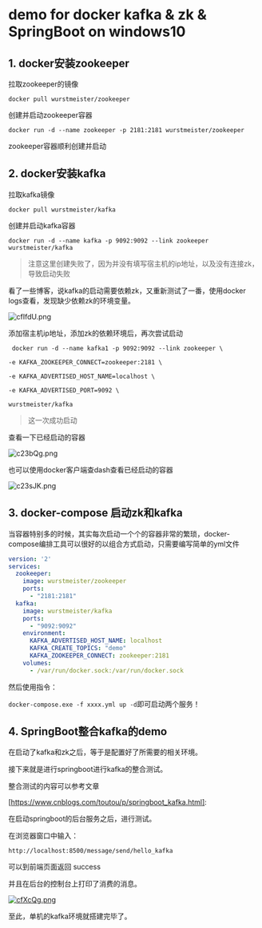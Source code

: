 # demo for docker kafka & zk & SpringBoot on windows10


## 1. docker安装zookeeper

拉取zookeeper的镜像

`docker pull wurstmeister/zookeeper`

创建并启动zookeeper容器

`docker run -d --name zookeeper -p 2181:2181 wurstmeister/zookeeper`

zookeeper容器顺利创建并启动



##  2. docker安装kafka

拉取kafka镜像

`docker pull wurstmeister/kafka`

创建并启动kafka容器

`docker run -d --name kafka -p 9092:9092 --link zookeeper wurstmeister/kafka `

> 注意这里创建失败了，因为并没有填写宿主机的ip地址，以及没有连接zk，导致启动失败

看了一些博客，说kafka的启动需要依赖zk，又重新测试了一番，使用docker logs查看，发现缺少依赖zk的环境变量。

![cfIfdU.png](https://z3.ax1x.com/2021/04/16/cfIfdU.png)

添加宿主机ip地址，添加zk的依赖环境后，再次尝试启动

`` docker run -d --name kafka1 -p 9092:9092 --link zookeeper \`` 

 ``-e KAFKA_ZOOKEEPER_CONNECT=zookeeper:2181 \``

 ``-e KAFKA_ADVERTISED_HOST_NAME=localhost \ ``

  ``-e KAFKA_ADVERTISED_PORT=9092 \  ``

 ``wurstmeister/kafka``



> 这一次成功启动

查看一下已经启动的容器

![c23bQg.png](https://z3.ax1x.com/2021/04/15/c23bQg.png)

也可以使用docker客户端查dash查看已经启动的容器

![c23sJK.png](https://z3.ax1x.com/2021/04/15/c23sJK.png)



## 3. docker-compose 启动zk和kafka

当容器特别多的时候，其实每次启动一个个的容器非常的繁琐，docker-compose编排工具可以很好的以组合方式启动，只需要编写简单的yml文件

```yml
version: '2'
services:
  zookeeper:
    image: wurstmeister/zookeeper
    ports:
      - "2181:2181"
  kafka:
    image: wurstmeister/kafka
    ports:
      - "9092:9092"
    environment:
      KAFKA_ADVERTISED_HOST_NAME: localhost
      KAFKA_CREATE_TOPICS: "demo"
      KAFKA_ZOOKEEPER_CONNECT: zookeeper:2181
    volumes:
      - /var/run/docker.sock:/var/run/docker.sock
```

然后使用指令：

`docker-compose.exe -f xxxx.yml up -d`即可启动两个服务！



## 4. SpringBoot整合kafka的demo



在启动了kafka和zk之后，等于是配置好了所需要的相关环境。

接下来就是进行springboot进行kafka的整合测试。

整合测试的内容可以参考文章

[https://www.cnblogs.com/toutou/p/springboot_kafka.html]: 

在启动springboot的后台服务之后，进行测试。

在浏览器窗口中输入：

`http://localhost:8500/message/send/hello_kafka`

可以到前端页面返回 success

并且在后台的控制台上打印了消费的消息。

[![cfXcQg.png](https://z3.ax1x.com/2021/04/16/cfXcQg.png)](https://imgtu.com/i/cfXcQg)

至此，单机的kafka环境就搭建完毕了。


